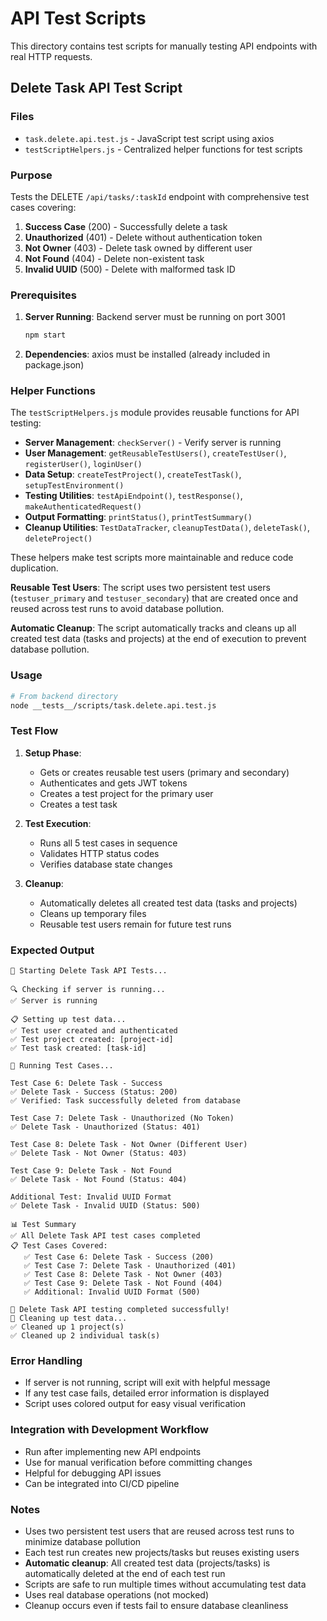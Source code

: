 # API Test Scripts

This directory contains test scripts for manually testing API endpoints with real HTTP requests.

## Delete Task API Test Script

### Files

- `task.delete.api.test.js` - JavaScript test script using axios
- `testScriptHelpers.js` - Centralized helper functions for test scripts

### Purpose

Tests the DELETE `/api/tasks/:taskId` endpoint with comprehensive test cases covering:

1. **Success Case** (200) - Successfully delete a task
2. **Unauthorized** (401) - Delete without authentication token
3. **Not Owner** (403) - Delete task owned by different user
4. **Not Found** (404) - Delete non-existent task
5. **Invalid UUID** (500) - Delete with malformed task ID

### Prerequisites

1. **Server Running**: Backend server must be running on port 3001

   ```bash
   npm start
   ```

2. **Dependencies**: axios must be installed (already included in package.json)

### Helper Functions

The `testScriptHelpers.js` module provides reusable functions for API testing:

- **Server Management**: `checkServer()` - Verify server is running
- **User Management**: `getReusableTestUsers()`, `createTestUser()`, `registerUser()`, `loginUser()`
- **Data Setup**: `createTestProject()`, `createTestTask()`, `setupTestEnvironment()`
- **Testing Utilities**: `testApiEndpoint()`, `testResponse()`, `makeAuthenticatedRequest()`
- **Output Formatting**: `printStatus()`, `printTestSummary()`
- **Cleanup Utilities**: `TestDataTracker`, `cleanupTestData()`, `deleteTask()`, `deleteProject()`

These helpers make test scripts more maintainable and reduce code duplication.

**Reusable Test Users**: The script uses two persistent test users (`testuser_primary` and `testuser_secondary`) that are created once and reused across test runs to avoid database pollution.

**Automatic Cleanup**: The script automatically tracks and cleans up all created test data (tasks and projects) at the end of execution to prevent database pollution.

### Usage

```bash
# From backend directory
node __tests__/scripts/task.delete.api.test.js
```

### Test Flow

1. **Setup Phase**:

   - Gets or creates reusable test users (primary and secondary)
   - Authenticates and gets JWT tokens
   - Creates a test project for the primary user
   - Creates a test task

2. **Test Execution**:

   - Runs all 5 test cases in sequence
   - Validates HTTP status codes
   - Verifies database state changes

3. **Cleanup**:
   - Automatically deletes all created test data (tasks and projects)
   - Cleans up temporary files
   - Reusable test users remain for future test runs

### Expected Output

```
🧪 Starting Delete Task API Tests...

🔍 Checking if server is running...
✅ Server is running

📋 Setting up test data...
✅ Test user created and authenticated
✅ Test project created: [project-id]
✅ Test task created: [task-id]

🚀 Running Test Cases...

Test Case 6: Delete Task - Success
✅ Delete Task - Success (Status: 200)
✅ Verified: Task successfully deleted from database

Test Case 7: Delete Task - Unauthorized (No Token)
✅ Delete Task - Unauthorized (Status: 401)

Test Case 8: Delete Task - Not Owner (Different User)
✅ Delete Task - Not Owner (Status: 403)

Test Case 9: Delete Task - Not Found
✅ Delete Task - Not Found (Status: 404)

Additional Test: Invalid UUID Format
✅ Delete Task - Invalid UUID (Status: 500)

📊 Test Summary
✅ All Delete Task API test cases completed
📋 Test Cases Covered:
   ✅ Test Case 6: Delete Task - Success (200)
   ✅ Test Case 7: Delete Task - Unauthorized (401)
   ✅ Test Case 8: Delete Task - Not Owner (403)
   ✅ Test Case 9: Delete Task - Not Found (404)
   ✅ Additional: Invalid UUID Format (500)

🎉 Delete Task API testing completed successfully!
🧹 Cleaning up test data...
✅ Cleaned up 1 project(s)
✅ Cleaned up 2 individual task(s)
```

### Error Handling

- If server is not running, script will exit with helpful message
- If any test case fails, detailed error information is displayed
- Script uses colored output for easy visual verification

### Integration with Development Workflow

- Run after implementing new API endpoints
- Use for manual verification before committing changes
- Helpful for debugging API issues
- Can be integrated into CI/CD pipeline

### Notes

- Uses two persistent test users that are reused across test runs to minimize database pollution
- Each test run creates new projects/tasks but reuses existing users
- **Automatic cleanup**: All created test data (projects/tasks) is automatically deleted at the end of each test run
- Scripts are safe to run multiple times without accumulating test data
- Uses real database operations (not mocked)
- Cleanup occurs even if tests fail to ensure database cleanliness

